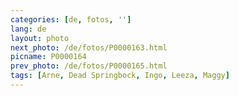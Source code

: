 ```yaml
---
categories: [de, fotos, '']
lang: de
layout: photo
next_photo: /de/fotos/P0000163.html
picname: P0000164
prev_photo: /de/fotos/P0000165.html
tags: [Arne, Dead Springbock, Ingo, Leeza, Maggy]
---
```

